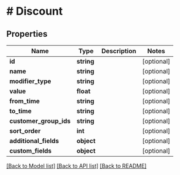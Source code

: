 # # Discount

## Properties

Name | Type | Description | Notes
------------ | ------------- | ------------- | -------------
**id** | **string** |  | [optional]
**name** | **string** |  | [optional]
**modifier_type** | **string** |  | [optional]
**value** | **float** |  | [optional]
**from_time** | **string** |  | [optional]
**to_time** | **string** |  | [optional]
**customer_group_ids** | **string** |  | [optional]
**sort_order** | **int** |  | [optional]
**additional_fields** | **object** |  | [optional]
**custom_fields** | **object** |  | [optional]

[[Back to Model list]](../../README.md#models) [[Back to API list]](../../README.md#endpoints) [[Back to README]](../../README.md)
